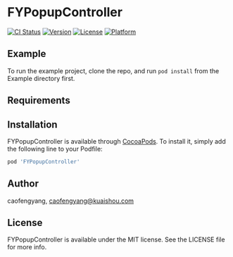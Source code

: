 # FYPopupController

[![CI Status](https://img.shields.io/travis/caofengyang/FYPopupController.svg?style=flat)](https://travis-ci.org/caofengyang/FYPopupController)
[![Version](https://img.shields.io/cocoapods/v/FYPopupController.svg?style=flat)](https://cocoapods.org/pods/FYPopupController)
[![License](https://img.shields.io/cocoapods/l/FYPopupController.svg?style=flat)](https://cocoapods.org/pods/FYPopupController)
[![Platform](https://img.shields.io/cocoapods/p/FYPopupController.svg?style=flat)](https://cocoapods.org/pods/FYPopupController)

## Example

To run the example project, clone the repo, and run `pod install` from the Example directory first.

## Requirements

## Installation

FYPopupController is available through [CocoaPods](https://cocoapods.org). To install
it, simply add the following line to your Podfile:

```ruby
pod 'FYPopupController'
```

## Author

caofengyang, caofengyang@kuaishou.com

## License

FYPopupController is available under the MIT license. See the LICENSE file for more info.
